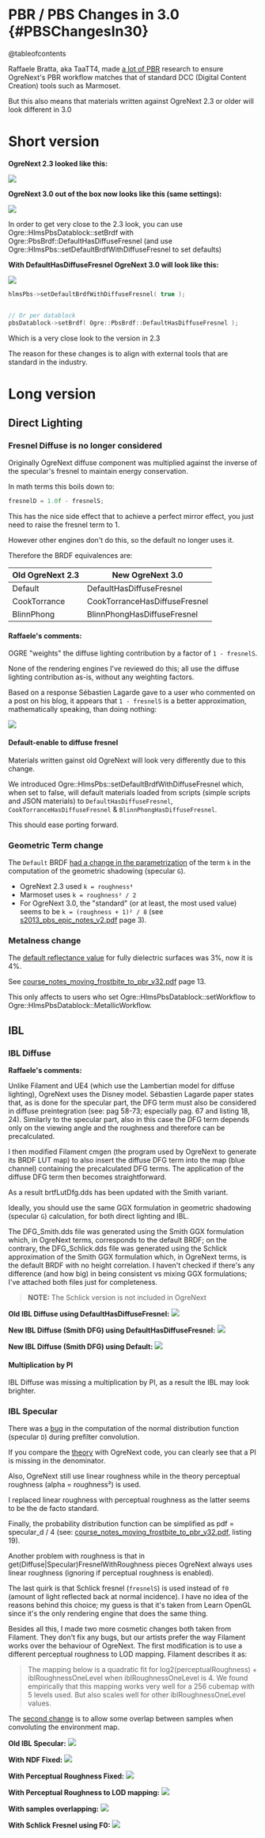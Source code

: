 # PBR / PBS Changes in 3.0 {#PBSChangesIn30}

@tableofcontents

Raffaele Bratta, aka TaaTT4, made [a lot of PBR](https://forums.ogre3d.org/viewtopic.php?p=553900#p553900) research to ensure OgreNext's PBR workflow matches that of standard DCC (Digital Content Creation) tools such as Marmoset.

But this also means that materials written against OgreNext 2.3 or older will look different in 3.0

# Short version

**OgreNext 2.3 looked like this:**

![](PbsChanges30/ShortVersionOgreNext24.png)

**OgreNext 3.0 out of the box now looks like this (same settings):**

![](PbsChanges30/ShortVersionOgreNext30Default.png)

In order to get very close to the 2.3 look, you can use Ogre::HlmsPbsDatablock::setBrdf with Ogre::PbsBrdf::DefaultHasDiffuseFresnel (and use Ogre::HlmsPbs::setDefaultBrdfWithDiffuseFresnel to set defaults)

**With DefaultHasDiffuseFresnel OgreNext 3.0 will look like this:**

![](PbsChanges30/ShortVersionOgreNext30DefaultDiffuseFresnel.png)

```cpp
hlmsPbs->setDefaultBrdfWithDiffuseFresnel( true );


// Or per datablock
pbsDatablock->setBrdf( Ogre::PbsBrdf::DefaultHasDiffuseFresnel );
```

Which is a very close look to the version in 2.3

The reason for these changes is to align with external tools that are standard in the industry.

# Long version

## Direct Lighting

### Fresnel Diffuse is no longer considered

Originally OgreNext diffuse component was multiplied against the inverse of the specular's fresnel to maintain energy conservation.

In math terms this boils down to:

```cpp
fresnelD = 1.0f - fresnelS;
```

This has the nice side effect that to achieve a perfect mirror effect, you just need to raise the fresnel term to 1.

However other engines don't do this, so the default no longer uses it.

Therefore the BRDF equivalences are:

| Old OgreNext 2.3 | New OgreNext 3.0              |
|------------------|-------------------------------|
| Default          | DefaultHasDiffuseFresnel      |
| CookTorrance     | CookTorranceHasDiffuseFresnel |
| BlinnPhong       | BlinnPhongHasDiffuseFresnel   |


#### Raffaele's comments:

OGRE "weights" the diffuse lighting contribution by a factor of `1 - fresnelS`.

None of the rendering engines I've reviewed do this; all use the diffuse lighting contribution as-is, without any weighting factors.

Based on a response Sébastien Lagarde gave to a user who commented on a post on his blog, it appears that `1 - fresnelS` is a better approximation, mathematically speaking, than doing nothing:

![](PbsChanges30/SebLagardeComment.png)

#### Default-enable to diffuse fresnel

Materials written gainst old OgreNext will look very differently due to this change.

We introduced Ogre::HlmsPbs::setDefaultBrdfWithDiffuseFresnel which, when set to false, will default materials loaded from scripts (simple scripts and JSON materials) to `DefaultHasDiffuseFresnel`, `CookTorranceHasDiffuseFresnel` & `BlinnPhongHasDiffuseFresnel`.

This should ease porting forward.

### Geometric Term change

The `Default` BRDF [had a change in the parametrization](https://github.com/OGRECave/ogre-next/commit/ecf174d8aff2236fbb261692b2efeb6b56383305) of the term `k` in the computation of the geometric shadowing (specular `G`).

- OgreNext 2.3 used `k = roughness⁴`
- Marmoset uses `k = roughness² / 2`
- For OgreNext 3.0, the "standard" (or at least, the most used value) seems to be `k = (roughness + 1)² / 8` (see [s2013_pbs_epic_notes_v2.pdf](https://blog.selfshadow.com/publications/s2013-shading-course/karis/s2013_pbs_epic_notes_v2.pdf) page 3).


### Metalness change

The [default reflectance value](https://github.com/OGRECave/ogre-next/commit/51e487d2a5cc725154cdd3fbcf06babb5789061c) for fully dielectric surfaces was 3%, now it is 4%.

See [course_notes_moving_frostbite_to_pbr_v32.pdf](https://seblagarde.files.wordpress.com/2015/07/course_notes_moving_frostbite_to_pbr_v32.pdf) page 13.

This only affects to users who set Ogre::HlmsPbsDatablock::setWorkflow to Ogre::HlmsPbsDatablock::MetallicWorkflow.

## IBL

### IBL Diffuse

**Raffaele's comments:**

Unlike Filament and UE4 (which use the Lambertian model for diffuse lighting), OgreNext uses the Disney model. Sébastien Lagarde paper states that, as is done for the specular part, the DFG term must also be considered in diffuse preintegration (see: pag 58-73; especially pag. 67 and listing 18, 24). Similarly to the specular part, also in this case the DFG term depends only on the viewing angle and the roughness and therefore can be precalculated.

I then modified Filament cmgen (the program used by OgreNext to generate its BRDF LUT map) to also insert the diffuse DFG term into the map (blue channel) containing the precalculated DFG terms. The application of the diffuse DFG term then becomes straightforward.

As a result brtfLutDfg.dds has been updated with the Smith variant.

Ideally, you should use the same GGX formulation in geometric shadowing (specular `G`) calculation, for both direct lighting and IBL.

The DFG_Smith.dds file was generated using the Smith GGX formulation which, in OgreNext terms, corresponds to the default BRDF; on the contrary, the DFG_Schlick.dds file was generated using the Schlick approximation of the Smith GGX formulation which, in OgreNext terms, is the default BRDF with no height correlation. I haven't checked if there's any difference (and how big) in being consistent vs mixing GGX formulations; I've attached both files just for completeness.

> **NOTE:** The Schlick version is not included in OgreNext

**Old IBL Diffuse using DefaultHasDiffuseFresnel:**
![](PbsChanges30/OgreIblDiffuseOld.png)

**New IBL Diffuse (Smith DFG) using DefaultHasDiffuseFresnel:**
![](PbsChanges30/OgreIblDiffuseNew.png)

**New IBL Diffuse (Smith DFG) using Default:**
![](PbsChanges30/OgreIblDiffuseNewDefault.png)

#### Multiplication by PI

IBL Diffuse was missing a multiplication by PI, as a result the IBL may look brighter.

### IBL Specular

There was a [bug](https://github.com/OGRECave/ogre-next/commit/58dfd9bbef17326592169fdf2c613aa714889843) in the computation of the normal distribution function (specular `D`) during prefilter convolution.

If you compare the [theory](https://google.github.io/filament/Filament.html#materialsystem/specularbrdf/normaldistributionfunction%28speculard%29) with OgreNext code, you can clearly see that a PI is missing in the denominator.

Also, OgreNext still use linear roughness while in the theory perceptual roughness (alpha = roughness²) is used.

I replaced linear roughness with perceptual roughness as the latter seems to be the de facto standard.

Finally, the probability distribution function can be simplified as pdf = specular_d / 4 (see: [course_notes_moving_frostbite_to_pbr_v32.pdf](https://seblagarde.files.wordpress.com/2015/07/course_notes_moving_frostbite_to_pbr_v32.pdf), listing 19).

Another problem with roughness is that in get(Diffuse|Specular)FresnelWithRoughness pieces OgreNext always uses linear roughness (ignoring if perceptual roughness is enabled).

The last quirk is that Schlick fresnel (`fresnelS`) is used instead of `f0` (amount of light reflected back at normal incidence). I have no idea of the reasons behind this choice; my guess is that it's taken from Learn OpenGL since it's the only rendering engine that does the same thing.

Besides all this, I made two more cosmetic changes both taken from Filament. They don't fix any bugs, but our artists prefer the way Filament works over the behaviour of OgreNext. The first modification is to use a different perceptual roughness to LOD mapping. Filament describes it as:

> The mapping below is a quadratic fit for log2(perceptualRoughness) + iblRoughnessOneLevel when iblRoughnessOneLevel is 4. We found empirically that this mapping works very well for a 256 cubemap with 5 levels used. But also scales well for other iblRoughnessOneLevel values.

The [second change](https://github.com/OGRECave/ogre-next/commit/4859a0a6cc622a1df680f571465d2262c226b79a) is to allow some overlap between samples when convoluting the environment map.

**Old IBL Specular:**
![](PbsChanges30/OgreIblSpecularOld.png)

**With NDF Fixed:**
![](PbsChanges30/OgreIblSpecularNDFFixed.png)

**With Perceptual Roughness Fixed:**
![](PbsChanges30/OgreIblSpecularPerceptualRoughness.png)

**With Perceptual Roughness to LOD mapping:**
![](PbsChanges30/OgreIblSpecularLOD.png)

**With samples overlapping:**
![](PbsChanges30/OgreIblSpecularSamplesOverlapping.png)

**With Schlick Fresnel using F0:**
![](PbsChanges30/OgreIblSpecularFresnelF0.png)
